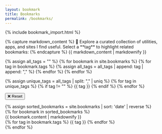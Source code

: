 ```yaml
---
layout: bookmark 
title: Bookmarks
permalink: /bookmarks/
---
```


{% include bookmark_import.html %}

<div class="bubble">
{% capture markdown_content %}
💁 Explore a curated collection of utilities, apps, and sites I find useful. Select a **tag** to highlight related bookmarks:
{% endcapture %}
{{ markdown_content | markdownify }}

<div class="spacer"></div>

{% assign all_tags = "" %}
  {% for bookmark in site.bookmarks %}
    {% for tag in bookmark.tags %}
      {% assign all_tags = all_tags | append: tag | append: "," %}
    {% endfor %}
  {% endfor %}

  {% assign unique_tags = all_tags | split: "," | uniq %}
  {% for tag in unique_tags %}
    {% if tag != "" %}
      <span class='tag small' data-tag="{{ tag | downcase }}">{{ tag }}</span>
    {% endif %}
  {% endfor %}

<div class="spacer"></div>

<button id="reset">❌ Reset</button>
</div>

<div class="bookmarks-container">
{% assign sorted_bookmarks = site.bookmarks | sort: 'date' | reverse %}
{% for bookmark in sorted_bookmarks %}
<div class="bookmarks-bubble" data-tags="{% for tag in bookmark.tags %}{{ tag | downcase }}{% if forloop.last == false %},{% endif %}{% endfor %}">
  {{ bookmark.content | markdownify }}

<div class="spacer"></div>
  {% for tag in bookmark.tags %}
    <span class='tag small'>{{ tag }}</span>
  {% endfor %}
</div>
{% endfor %}
</div>

<div class="spacer"></div>

